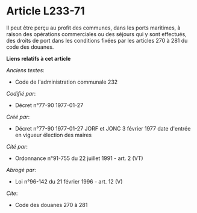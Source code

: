 # Article L233-71

Il peut être perçu au profit des communes, dans les ports maritimes, à raison des opérations commerciales ou des séjours qui
y sont effectués, des droits de port dans les conditions fixées par les articles 270 à 281 du code des douanes.

**Liens relatifs à cet article**

_Anciens textes_:

  - Code de l'administration communale 232

_Codifié par_:

  - Décret n°77-90 1977-01-27

_Créé par_:

  - Décret n°77-90 1977-01-27 JORF et JONC 3 février 1977 date d'entrée en vigueur élection des maires

_Cité par_:

  - Ordonnance n°91-755 du 22 juillet 1991 - art. 2 (VT)

_Abrogé par_:

  - Loi n°96-142 du 21 février 1996 - art. 12 (V)

_Cite_:

  - Code des douanes 270 à 281
